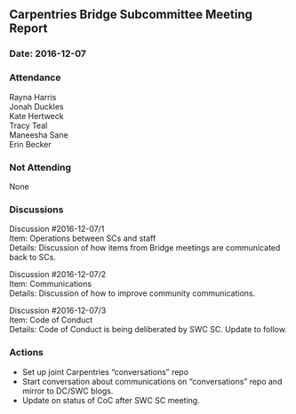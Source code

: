 ## Carpentries Bridge Subcommittee Meeting Report

### Date: 2016-12-07   

### Attendance  
Rayna Harris  
Jonah Duckles  
Kate Hertweck  
Tracy Teal  
Maneesha Sane  
Erin Becker  

### Not Attending    
None  

### Discussions    

Discussion #2016-12-07/1  
Item: Operations between SCs and staff  
Details: Discussion of how items from Bridge meetings are communicated back to SCs.  


Discussion #2016-12-07/2  
Item: Communications  
Details: Discussion of how to improve community communications.   

Discussion #2016-12-07/3  
Item: Code of Conduct  
Details: Code of Conduct is being deliberated by SWC SC. Update to follow.  

### Actions    
- Set up joint Carpentries “conversations” repo   
- Start conversation about communications on “conversations” repo and mirror to DC/SWC blogs.  
- Update on status of CoC after SWC SC meeting.  






